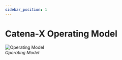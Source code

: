```yaml
---
sidebar_position: 1
---
```

# Catena-X Operating Model

![Operating Model](./assets/operating-model.png)  
*Operating Model*
